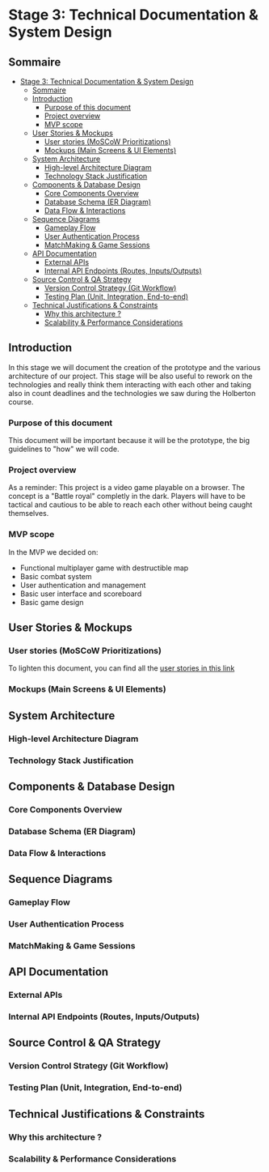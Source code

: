# Stage 3: Technical Documentation & System Design

## Sommaire

- [Stage 3: Technical Documentation \& System Design](#stage-3-technical-documentation--system-design)
  - [Sommaire](#sommaire)
  - [Introduction](#introduction)
    - [Purpose of this document](#purpose-of-this-document)
    - [Project overview](#project-overview)
    - [MVP scope](#mvp-scope)
  - [User Stories \& Mockups](#user-stories--mockups)
    - [User stories (MoSCoW Prioritizations)](#user-stories-moscow-prioritizations)
    - [Mockups (Main Screens \& UI Elements)](#mockups-main-screens--ui-elements)
  - [System Architecture](#system-architecture)
    - [High-level Architecture Diagram](#high-level-architecture-diagram)
    - [Technology Stack Justification](#technology-stack-justification)
  - [Components \& Database Design](#components--database-design)
    - [Core Components Overview](#core-components-overview)
    - [Database Schema (ER Diagram)](#database-schema-er-diagram)
    - [Data Flow \& Interactions](#data-flow--interactions)
  - [Sequence Diagrams](#sequence-diagrams)
    - [Gameplay Flow](#gameplay-flow)
    - [User Authentication Process](#user-authentication-process)
    - [MatchMaking \& Game Sessions](#matchmaking--game-sessions)
  - [API Documentation](#api-documentation)
    - [External APIs](#external-apis)
    - [Internal API Endpoints (Routes, Inputs/Outputs)](#internal-api-endpoints-routes-inputsoutputs)
  - [Source Control \& QA Strategy](#source-control--qa-strategy)
    - [Version Control Strategy (Git Workflow)](#version-control-strategy-git-workflow)
    - [Testing Plan (Unit, Integration, End-to-end)](#testing-plan-unit-integration-end-to-end)
  - [Technical Justifications \& Constraints](#technical-justifications--constraints)
    - [Why this architecture ?](#why-this-architecture-)
    - [Scalability \& Performance Considerations](#scalability--performance-considerations)


## Introduction

In this stage we will document the creation of the prototype and the various architecture of our project. This stage will be also useful to rework on the technologies and really think them interacting with each other and taking also in count deadlines and the technologies we saw during the Holberton course.

### Purpose of this document

This document will be important because it will be the prototype, the big guidelines to "how" we will code.

### Project overview

As a reminder: This project is a video game playable on a browser.
The concept is a "Battle royal" completly in the dark. Players will have to be tactical and cautious to be able to reach each other without being caught themselves.

### MVP scope

In the MVP we decided on:
- Functional multiplayer game with destructible map
- Basic combat system
- User authentication and management
- Basic user interface and scoreboard
- Basic game design

## User Stories & Mockups

### User stories (MoSCoW Prioritizations)


To lighten this document, you can find all the [user stories in this link](./User_stories.md)

### Mockups (Main Screens & UI Elements)

## System Architecture

### High-level Architecture Diagram

### Technology Stack Justification

## Components & Database Design

### Core Components Overview

### Database Schema (ER Diagram)

### Data Flow & Interactions

## Sequence Diagrams

### Gameplay Flow

### User Authentication Process

### MatchMaking & Game Sessions

## API Documentation

### External APIs

### Internal API Endpoints (Routes, Inputs/Outputs)

## Source Control & QA Strategy

### Version Control Strategy (Git Workflow)

### Testing Plan (Unit, Integration, End-to-end)

## Technical Justifications & Constraints

### Why this architecture ?

### Scalability & Performance Considerations